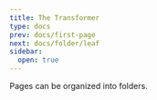 ```yaml
---
title: The Transformer
type: docs
prev: docs/first-page
next: docs/folder/leaf
sidebar:
  open: true
---
```


Pages can be organized into folders.
